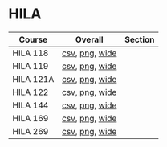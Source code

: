# HILA

| Course | Overall | Section |
| ------ | ------- | ------- |
| HILA 118 | [csv](https://github.com/UCSD-Historical-Enrollment-Data/2024Fall/blob/main/overall/HILA%20118.csv), [png](https://raw.githubusercontent.com/UCSD-Historical-Enrollment-Data/2024Fall/main/plot_overall/HILA%20118.png), [wide](https://raw.githubusercontent.com/UCSD-Historical-Enrollment-Data/2024Fall/main/plot_overall_wide/HILA%20118.png) |  |
| HILA 119 | [csv](https://github.com/UCSD-Historical-Enrollment-Data/2024Fall/blob/main/overall/HILA%20119.csv), [png](https://raw.githubusercontent.com/UCSD-Historical-Enrollment-Data/2024Fall/main/plot_overall/HILA%20119.png), [wide](https://raw.githubusercontent.com/UCSD-Historical-Enrollment-Data/2024Fall/main/plot_overall_wide/HILA%20119.png) |  |
| HILA 121A | [csv](https://github.com/UCSD-Historical-Enrollment-Data/2024Fall/blob/main/overall/HILA%20121A.csv), [png](https://raw.githubusercontent.com/UCSD-Historical-Enrollment-Data/2024Fall/main/plot_overall/HILA%20121A.png), [wide](https://raw.githubusercontent.com/UCSD-Historical-Enrollment-Data/2024Fall/main/plot_overall_wide/HILA%20121A.png) |  |
| HILA 122 | [csv](https://github.com/UCSD-Historical-Enrollment-Data/2024Fall/blob/main/overall/HILA%20122.csv), [png](https://raw.githubusercontent.com/UCSD-Historical-Enrollment-Data/2024Fall/main/plot_overall/HILA%20122.png), [wide](https://raw.githubusercontent.com/UCSD-Historical-Enrollment-Data/2024Fall/main/plot_overall_wide/HILA%20122.png) |  |
| HILA 144 | [csv](https://github.com/UCSD-Historical-Enrollment-Data/2024Fall/blob/main/overall/HILA%20144.csv), [png](https://raw.githubusercontent.com/UCSD-Historical-Enrollment-Data/2024Fall/main/plot_overall/HILA%20144.png), [wide](https://raw.githubusercontent.com/UCSD-Historical-Enrollment-Data/2024Fall/main/plot_overall_wide/HILA%20144.png) |  |
| HILA 169 | [csv](https://github.com/UCSD-Historical-Enrollment-Data/2024Fall/blob/main/overall/HILA%20169.csv), [png](https://raw.githubusercontent.com/UCSD-Historical-Enrollment-Data/2024Fall/main/plot_overall/HILA%20169.png), [wide](https://raw.githubusercontent.com/UCSD-Historical-Enrollment-Data/2024Fall/main/plot_overall_wide/HILA%20169.png) |  |
| HILA 269 | [csv](https://github.com/UCSD-Historical-Enrollment-Data/2024Fall/blob/main/overall/HILA%20269.csv), [png](https://raw.githubusercontent.com/UCSD-Historical-Enrollment-Data/2024Fall/main/plot_overall/HILA%20269.png), [wide](https://raw.githubusercontent.com/UCSD-Historical-Enrollment-Data/2024Fall/main/plot_overall_wide/HILA%20269.png) |  |
